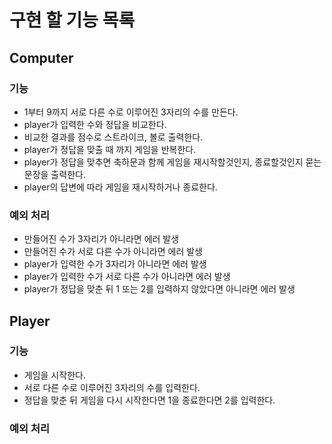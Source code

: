 # 구현 할 기능 목록

## Computer

### 기능

- 1부터 9까지 서로 다른 수로 이루어진 3자리의 수를 만든다.
- player가 입력한 수와 정답을 비교한다.
- 비교한 결과를 점수로 스트라이크, 볼로 출력한다.
- player가 정답을 맞출 때 까지 게임을 반복한다.
- player가 정답을 맞추면 축하문과 함께 게임을 재시작할것인지, 종료할것인지 묻는 문장을 출력한다.
- player의 답변에 따라 게임을 재시작하거나 종료한다.

### 예외 처리

- 만들어진 수가 3자리가 아니라면 에러 발생
- 만들어진 수가 서로 다른 수가 아니라면 에러 발생
- player가 입력한 수가 3자리가 아니라면 에러 발생
- player가 입력한 수가 서로 다른 수가 아니라면 에러 발생
- player가 정답을 맞춘 뒤 1 또는 2를 입력하지 않았다면 아니라면 에러 발생

## Player

### 기능

- 게임을 시작한다.
- 서로 다른 수로 이루어진 3자리의 수를 입력한다.
- 정답을 맞춘 뒤 게임을 다시 시작한다면 1을 종료한다면 2를 입력한다.

### 예외 처리
